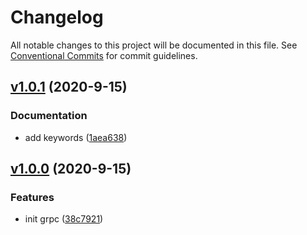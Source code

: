 # Changelog

All notable changes to this project will be documented in this file. See [Conventional Commits](https://www.conventionalcommits.org/en/v1.0.0/) for commit guidelines.

## [v1.0.1](https://github.com/whisklabs/grpc-ts/compare/v1.0.0...v1.0.1) (2020-9-15)

### Documentation

- add keywords ([1aea638](https://github.com/whisklabs/grpc-ts/commit/1aea638dd86550e073d644f1ff7a1022e345dd5e))

## [v1.0.0](https://github.com/whisklabs/grpc-ts/compare/d3fd637a27da93a16095b7256a1b136124892b70...v1.0.0) (2020-9-15)

### Features

- init grpc ([38c7921](https://github.com/whisklabs/grpc-ts/commit/38c792182e15c46d0cc908f30d15d5ca756dda5b))
